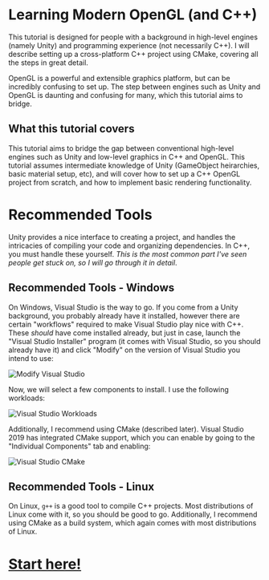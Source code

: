 # Learning Modern OpenGL (and C++)
This tutorial is designed for people with a background in high-level engines (namely Unity) and programming experience (not necessarily C++). I will describe setting up a cross-platform C++ project using CMake, covering all the steps in great detail.

OpenGL is a powerful and extensible graphics platform, but can be incredibly confusing to set up. The step between engines such as Unity and OpenGL is daunting and confusing for many, which this tutorial aims to bridge.

## What this tutorial covers
This tutorial aims to bridge the gap between conventional high-level engines such as Unity and low-level graphics in C++ and OpenGL. This tutorial assumes intermediate knowledge of Unity (GameObject heirarchies, basic material setup, etc), and will cover how to set up a C++ OpenGL project from scratch, and how to implement basic rendering functionality.

# Recommended Tools
Unity provides a nice interface to creating a project, and handles the intricacies of compiling your code and organizing dependencies. In C++, you must handle these yourself. *This is the most common part I've seen people get stuck on, so I will go through it in detail*.

## Recommended Tools - Windows
On Windows, Visual Studio is the way to go. If you come from a Unity background, you probably already have it installed, however there are certain "workflows" required to make Visual Studio play nice with C++. These *should* have come installed already, but just in case, launch the "Visual Studio Installer" program (it comes with Visual Studio, so you should already have it) and click "Modify" on the version of Visual Studio you intend to use:

![Modify Visual Studio](https://raw.githubusercontent.com/Shmaug/OpenGL-Tutorial/master/_images/vs_modify.png)

Now, we will select a few components to install. I use the following workloads:

![Visual Studio Workloads](https://raw.githubusercontent.com/Shmaug/OpenGL-Tutorial/master/_images/vs_workloads.png)

Additionally, I recommend using CMake (described later). Visual Studio 2019 has integrated CMake support, which you can enable by going to the "Individual Components" tab and enabling:

![Visual Studio CMake](https://raw.githubusercontent.com/Shmaug/OpenGL-Tutorial/master/_images/vs_cmake.png)

## Recommended Tools - Linux
On Linux, `g++` is a good tool to compile C++ projects. Most distributions of Linux come with it, so you should be good to go. Additionally, I recommend using CMake as a build system, which again comes with most distributions of Linux.


# [Start here!](https://github.com/Shmaug/OpenGL-Tutorial/blob/master/ProjectSetup)